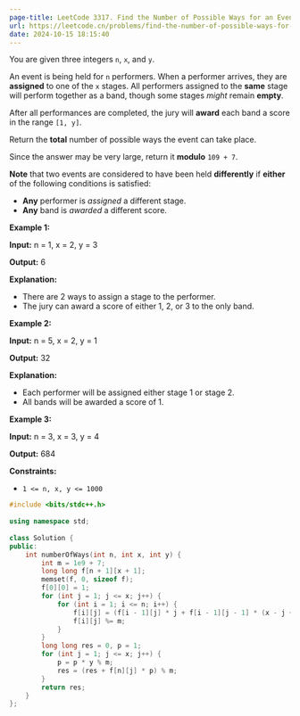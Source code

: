 ```yaml
---
page-title: LeetCode 3317. Find the Number of Possible Ways for an Event
url: https://leetcode.cn/problems/find-the-number-of-possible-ways-for-an-event/description/
date: 2024-10-15 18:15:40
---
```

You are given three integers `n`, `x`, and `y`.

An event is being held for `n` performers. When a performer arrives, they are **assigned** to one of the `x` stages. All performers assigned to the **same** stage will perform together as a band, though some stages *might* remain **empty**.

After all performances are completed, the jury will **award** each band a score in the range `[1, y]`.

Return the **total** number of possible ways the event can take place.

Since the answer may be very large, return it **modulo** `109 + 7`.

**Note** that two events are considered to have been held **differently** if **either** of the following conditions is satisfied:

-   **Any** performer is *assigned* a different stage.
-   **Any** band is *awarded* a different score.

**Example 1:**

**Input:** n = 1, x = 2, y = 3

**Output:** 6

**Explanation:**

-   There are 2 ways to assign a stage to the performer.
-   The jury can award a score of either 1, 2, or 3 to the only band.

**Example 2:**

**Input:** n = 5, x = 2, y = 1

**Output:** 32

**Explanation:**

-   Each performer will be assigned either stage 1 or stage 2.
-   All bands will be awarded a score of 1.

**Example 3:**

**Input:** n = 3, x = 3, y = 4

**Output:** 684

**Constraints:**

-   `1 <= n, x, y <= 1000`

```cpp
#include <bits/stdc++.h>  
  
using namespace std;  
  
class Solution {  
public:  
    int numberOfWays(int n, int x, int y) {  
        int m = 1e9 + 7;  
        long long f[n + 1][x + 1];  
        memset(f, 0, sizeof f);  
        f[0][0] = 1;  
        for (int j = 1; j <= x; j++) {  
            for (int i = 1; i <= n; i++) {  
                f[i][j] = (f[i - 1][j] * j + f[i - 1][j - 1] * (x - j + 1));  
                f[i][j] %= m;  
            }  
        }  
        long long res = 0, p = 1;  
        for (int j = 1; j <= x; j++) {  
            p = p * y % m;  
            res = (res + f[n][j] * p) % m;  
        }  
        return res;  
    }  
};
```